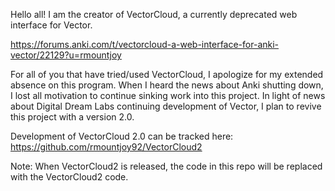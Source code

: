 Hello all! I am the creator of VectorCloud, a currently deprecated web interface for Vector.

https://forums.anki.com/t/vectorcloud-a-web-interface-for-anki-vector/22129?u=rmountjoy

For all of you that have tried/used VectorCloud, I apologize for my extended absence on this program. When I heard the news about Anki shutting down, I lost all motivation to continue sinking work into this project. In light of news about Digital Dream Labs continuing development of Vector, I plan to revive this project with a version 2.0.

Development of VectorCloud 2.0 can be tracked here:
https://github.com/rmountjoy92/VectorCloud2

Note: When VectorCloud2 is released, the code in this repo will be replaced with the VectorCloud2 code.

